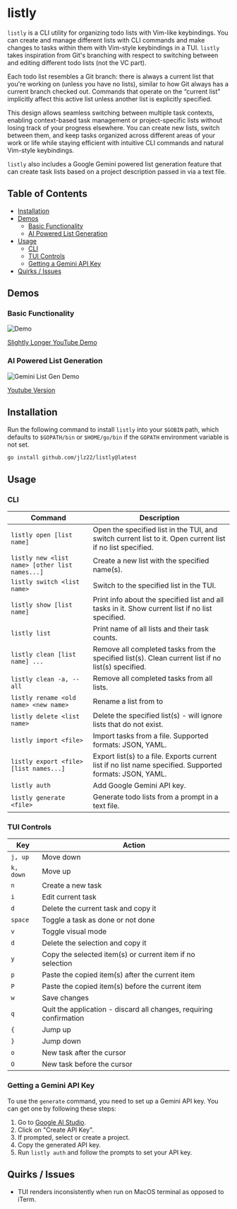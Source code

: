 # listly

`listly` is a CLI utility for organizing todo lists with Vim-like keybindings. You can create and manage different lists with CLI commands and make changes to tasks within them with Vim-style keybindings in a TUI. `listly` takes inspiration from Git's branching with respect to switching between and editing different todo lists (not the VC part).

Each todo list resembles a Git branch: there is always a current list that you're working on (unless you have no lists), similar to how Git always has a current branch checked out. Commands that operate on the “current list” implicitly affect this active list unless another list is explicitly specified.

This design allows seamless switching between multiple task contexts, enabling context-based task management or project-specific lists without losing track of your progress elsewhere. You can create new lists, switch between them, and keep tasks organized across different areas of your work or life while staying efficient with intuitive CLI commands and natural Vim-style keybindings.

`listly` also includes a Google Gemini powered list generation feature that can create task lists based on a project description passed in via a text file. 

## Table of Contents

- [Installation](#installation)
- [Demos](#demos)
  - [Basic Functionality](#basic-functionality)
  - [AI Powered List Generation](#ai-powered-list-generation-demo)
- [Usage](#usage)
  - [CLI](#cli)
  - [TUI Controls](#tui-controls)
  - [Getting a Gemini API Key](#getting-a-gemini-api-key)
- [Quirks / Issues](#quirks--issues)

## Demos

### Basic Functionality

![Demo](assets/demo.gif)

[Slightly Longer YouTube Demo](https://youtu.be/s1b4MqS0Fhg)

### AI Powered List Generation

![Gemini List Gen Demo](assets/generate_demo.gif)

[Youtube Version](https://www.youtu.be/JiIubzw7owM)

## Installation

Run the following command to install `listly` into your `$GOBIN` path, which defaults to `$GOPATH/bin` or `$HOME/go/bin` if the `GOPATH` environment variable is not set.

```bash
go install github.com/jlz22/listly@latest
```

## Usage

### CLI

| Command                                        | Description                                                                                                |
| ---------------------------------------------- | ---------------------------------------------------------------------------------------------------------- |
| `listly open [list name]`                      | Open the specified list in the TUI, and switch current list to it. Open current list if no list specified. |
| `listly new <list name> [other list names...]` | Create a new list with the specified name(s).                                                              |
| `listly switch <list name>`                    | Switch to the specified list in the TUI.                                                                   |
| `listly show [list name]`                      | Print info about the specified list and all tasks in it. Show current list if no list specified.           |
| `listly list`                                  | Print name of all lists and their task counts.                                                             |
| `listly clean [list name] ...`                 | Remove all completed tasks from the specified list(s). Clean current list if no list(s) specified.         |
| `listly clean -a, --all`                       | Remove all completed tasks from all lists.                                                                 |
| `listly rename <old name> <new name>`          | Rename a list from <old name> to <new name>                                                                |
| `listly delete <list name>`                    | Delete the specified list(s) - will ignore lists that do not exist.                                        |
| `listly import <file>`                         | Import tasks from a file. Supported formats: JSON, YAML.                                                   |
| `listly export <file> [list names...]`         | Export list(s) to a file. Exports current list if no list name specified. Supported formats: JSON, YAML.   |
| `listly auth`                                  | Add Google Gemini API key.                                                                                 |
| `listly generate <file>`                       | Generate todo lists from a prompt in a text file.                                                          |

### TUI Controls

| Key       | Action                                                             |
| --------- | ------------------------------------------------------------------ |
| `j, up`   | Move down                                                          |
| `k, down` | Move up                                                            |
| `n`       | Create a new task                                                  |
| `i`       | Edit current task                                                  |
| `d`       | Delete the current task and copy it                                |
| `space`   | Toggle a task as done or not done                                  |
| `v`       | Toggle visual mode                                                 |
| `d`       | Delete the selection and copy it                                   |
| `y`       | Copy the selected item(s) or current item if no selection          |
| `p`       | Paste the copied item(s) after the current item                    |
| `P`       | Paste the copied item(s) before the current item                   |
| `w`       | Save changes                                                       |
| `q`       | Quit the application - discard all changes, requiring confirmation |
| `{`       | Jump up                                                            |
| `}`       | Jump down                                                          |
| `o`       | New task after the cursor                                          |
| `O`       | New task before the cursor                                         |

### Getting a Gemini API Key

To use the `generate` command, you need to set up a Gemini API key. You can get one by following these steps:

1. Go to [Google AI Studio](https://aistudio.google.com/apikey).
2. Click on "Create API Key".
3. If prompted, select or create a project.
4. Copy the generated API key.
5. Run `listly auth` and follow the prompts to set your API key.

## Quirks / Issues

- TUI renders inconsistently when run on MacOS terminal as opposed to iTerm.
